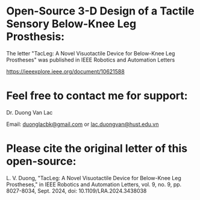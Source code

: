 # Open-Source 3-D Design of a Tactile Sensory Below-Knee Leg Prosthesis:

The letter "TacLeg: A Novel Visuotactile Device for Below-Knee Leg Prostheses" was published in IEEE Robotics and Automation Letters

https://ieeexplore.ieee.org/document/10621588

# Feel free to contact me for support: 

Dr. Duong Van Lac

Email: duonglacbk@gmail.com or lac.duongvan@hust.edu.vn

# Please cite the original letter of this open-source:

L. V. Duong, "TacLeg: A Novel Visuotactile Device for Below-Knee Leg Prostheses," in IEEE Robotics and Automation Letters, vol. 9, no. 9, pp. 8027-8034, Sept. 2024, doi: 10.1109/LRA.2024.3438038





